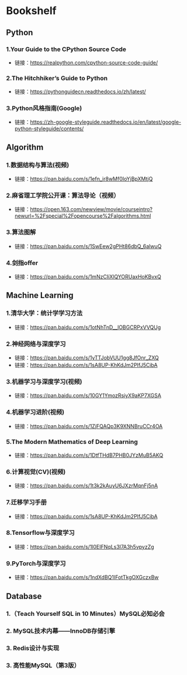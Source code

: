 # Bookshelf

## Python
### 1.Your Guide to the CPython Source Code
- 链接：https://realpython.com/cpython-source-code-guide/
### 2.The Hitchhiker’s Guide to Python
- 链接：https://pythonguidecn.readthedocs.io/zh/latest/
### 3.Python风格指南(Google)
- 链接：https://zh-google-styleguide.readthedocs.io/en/latest/google-python-styleguide/contents/

## Algorithm
### 1.数据结构与算法(视频)
- 链接：https://pan.baidu.com/s/1efn_ir8wMf0IoYjBpXMtjQ  
### 2.麻省理工学院公开课：算法导论（视频）
- 链接：https://open.163.com/newview/movie/courseintro?newurl=%2Fspecial%2Fopencourse%2Falgorithms.html
### 3.算法图解
- 链接：https://pan.baidu.com/s/1SwEew2gPHt86dbQ_6alwuQ 
### 4.剑指offer
- 链接：https://pan.baidu.com/s/1mNzCIiXlQYORUaxHoKBvxQ 

## Machine Learning
### 1.清华大学：统计学学习方法
- 链接：https://pan.baidu.com/s/1otNhTnD__lOBGCRPxVVQUg  
### 2.神经网络与深度学习
- 链接：https://pan.baidu.com/s/1yTTJobVUU1gg8JfOnr_ZXQ  
- 链接：https://pan.baidu.com/s/1sA8UP-KhKdJm2PIfJ5CibA  
### 3.机器学习与深度学习(视频)
- 链接：https://pan.baidu.com/s/10GY1YmozRsiyX9aKP7XGSA  
### 4.机器学习进阶(视频)
- 链接：https://pan.baidu.com/s/1ZjFQAQp3K9XNNBruCCr4OA  
### 5.The Modern Mathematics of Deep Learning
- 链接：https://pan.baidu.com/s/1DtfTHdB7PHB0JYzMuB5AKQ  
### 6.计算视觉(CV)(视频)
- 链接：https://pan.baidu.com/s/1t3k2kAuyU6JXzrMqnFj5nA  
### 7.迁移学习手册
- 链接：https://pan.baidu.com/s/1sA8UP-KhKdJm2PIfJ5CibA  
### 8.Tensorflow与深度学习
- 链接：https://pan.baidu.com/s/1l0EIFNqLs3I7A3h5vpyzZg  
### 9.PyTorch与深度学习
- 链接：https://pan.baidu.com/s/1ndXdBQ1IFotTkgOXGczxBw

## Database
### 1.（Teach Yourself SQL in 10 Minutes）MySQL必知必会
### 2. MySQL技术内幕——InnoDB存储引擎
### 3. Redis设计与实现
### 3. 高性能MySQL（第3版）



